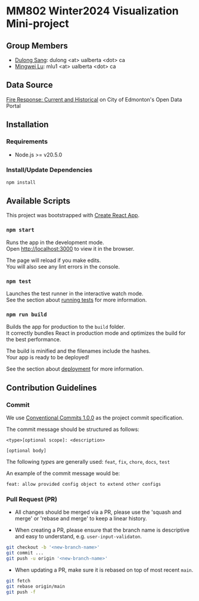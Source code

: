 # MM802 Winter2024 Visualization Mini-project

## Group Members
- [Dulong Sang](https://github.com/DulongSang): dulong &lt;at&gt; ualberta &lt;dot&gt; ca
- [Mingwei Lu](https://github.com/MingweiLu): mlu1 &lt;at&gt; ualberta &lt;dot&gt; ca


## Data Source

[Fire Response: Current and Historical](https://data.edmonton.ca/Emergency-Services/Fire-Response-Current-and-Historical/7hsn-idqi/about_data) on City of Edmonton's Open Data Portal


## Installation

### Requirements
- Node.js >= v20.5.0

### Install/Update Dependencies

```bash
npm install
```

## Available Scripts

This project was bootstrapped with [Create React App](https://github.com/facebook/create-react-app).

### `npm start`

Runs the app in the development mode.\
Open [http://localhost:3000](http://localhost:3000) to view it in the browser.

The page will reload if you make edits.\
You will also see any lint errors in the console.

### `npm test`

Launches the test runner in the interactive watch mode.\
See the section about [running tests](https://facebook.github.io/create-react-app/docs/running-tests) for more information.

### `npm run build`

Builds the app for production to the `build` folder.\
It correctly bundles React in production mode and optimizes the build for the best performance.

The build is minified and the filenames include the hashes.\
Your app is ready to be deployed!

See the section about [deployment](https://facebook.github.io/create-react-app/docs/deployment) for more information.


## Contribution Guidelines

### Commit

We use [Conventional Commits 1.0.0](https://www.conventionalcommits.org/en/v1.0.0/) as the project commit specification.

The commit message should be structured as follows:
```
<type>[optional scope]: <description>

[optional body]
```

The following *type*s are generally used: `feat`, `fix`, `chore`, `docs`, `test`

An example of the commit message would be:
```
feat: allow provided config object to extend other configs
```

### Pull Request (PR)

- All changes should be merged via a PR, please use the 'squash and merge' or 'rebase and merge' to keep a linear history.

- When creating a PR, please ensure that the branch name is descriptive and easy to understand, e.g. `user-input-validaton`.

```bash
git checkout -b '<new-branch-name>'
git commit ...
git push -u origin '<new-branch-name>'
```

- When updating a PR, make sure it is rebased on top of most recent `main`.

```bash
git fetch
git rebase origin/main
git push -f
```
